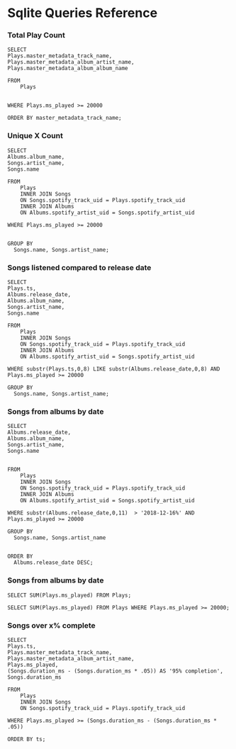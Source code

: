 # Sqlite Queries Reference

### Total Play Count

```
SELECT
Plays.master_metadata_track_name,
Plays.master_metadata_album_artist_name,
Plays.master_metadata_album_album_name

FROM
    Plays


WHERE Plays.ms_played >= 20000

ORDER BY master_metadata_track_name;
```



### Unique X Count

```
SELECT
Albums.album_name,
Songs.artist_name,
Songs.name

FROM
    Plays
    INNER JOIN Songs 
	ON Songs.spotify_track_uid = Plays.spotify_track_uid
	INNER JOIN Albums 
	ON Albums.spotify_artist_uid = Songs.spotify_artist_uid

WHERE Plays.ms_played >= 20000


GROUP BY 
  Songs.name, Songs.artist_name;
```  
 

### Songs listened compared to release date

```
SELECT
Plays.ts,
Albums.release_date,
Albums.album_name,
Songs.artist_name,
Songs.name

FROM
    Plays
    INNER JOIN Songs 
	ON Songs.spotify_track_uid = Plays.spotify_track_uid
	INNER JOIN Albums 
	ON Albums.spotify_artist_uid = Songs.spotify_artist_uid
	
WHERE substr(Plays.ts,0,8) LIKE substr(Albums.release_date,0,8) AND Plays.ms_played >= 20000

GROUP BY 
  Songs.name, Songs.artist_name;
```



### Songs from albums by date

```
SELECT
Albums.release_date,
Albums.album_name,
Songs.artist_name,
Songs.name


FROM
    Plays
    INNER JOIN Songs 
	ON Songs.spotify_track_uid = Plays.spotify_track_uid
	INNER JOIN Albums 
	ON Albums.spotify_artist_uid = Songs.spotify_artist_uid
	
WHERE substr(Albums.release_date,0,11)  > '2018-12-16%' AND Plays.ms_played >= 20000

GROUP BY 
  Songs.name, Songs.artist_name
  

ORDER BY 
  Albums.release_date DESC;
```

### Songs from albums by date

`SELECT SUM(Plays.ms_played) FROM Plays;`

`SELECT SUM(Plays.ms_played) FROM Plays WHERE Plays.ms_played >= 20000;`

### Songs over x% complete
```
SELECT
Plays.ts,
Plays.master_metadata_track_name,
Plays.master_metadata_album_artist_name,
Plays.ms_played,
(Songs.duration_ms - (Songs.duration_ms * .05)) AS '95% completion',
Songs.duration_ms

FROM
    Plays
    INNER JOIN Songs 
	ON Songs.spotify_track_uid = Plays.spotify_track_uid

WHERE Plays.ms_played >= (Songs.duration_ms - (Songs.duration_ms * .05))

ORDER BY ts;
```
